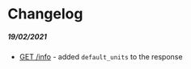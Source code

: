 # Changelog

##### 19/02/2021

- [GET /info](../reference/ctq-widget-api.v1.yaml/paths/~1info/get) - added ```default_units``` to the response